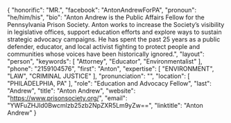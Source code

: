 {
  "honorific": "MR.",
  "facebook": "AntonAndrewForPA",
  "pronoun": "he/him/his",
  "bio": "Anton Andrew is the Public Affairs Fellow for the Pennsylvania Prison Society. Anton works to increase the Society’s visibility in legislative offices, support education efforts and explore ways to sustain strategic advocacy campaigns. He has spent the past 25 years as a public defender, educator, and local activist fighting to protect people and communities whose voices have been historically ignored.",
  "layout": "person",
  "keywords": [
    "Attorney",
    "Educator",
    "Environmentalist"
  ],
  "phone": "2159104576",
  "first": "Anton",
  "expertise": [
    "ENVIRONMENT",
    "LAW",
    "CRIMINAL JUSTICE"
  ],
  "pronunciation": "",
  "location": [
    "PHILADELPHIA, PA"
  ],
  "role": "Education and Advocacy Fellow",
  "last": "Andrew",
  "title": "Anton Andrew",
  "website": "https://www.prisonsociety.org/",
  "email": "YWFuZHJld0Bwcmlzb25zb2NpZXR5Lm9yZw==",
  "linktitle": "Anton Andrew"
}